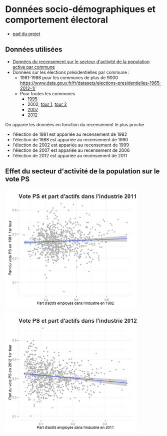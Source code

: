 # Données socio-démographiques et comportement électoral

* [pad du projet](https://lite5.framapad.org/p/cspvote)

## Données utilisées

* [Données du recensement sur le secteur d'activité de la population active par commune](http://www.insee.fr/fr/themes/detail.asp?reg_id=99&ref_id=pop-act-csp-dipl) 
* Données sur les élections présidentielles par commune : 
	* 1981-1988 pour les communes de plus de 9000 https://www.data.gouv.fr/fr/datasets/elections-presidentielles-1965-2012-1/
	* Pour toutes les communes 
		* [1995](https://www.data.gouv.fr/fr/datasets/election-presidentielle-1995-resultats-572085/)
		* 2002, [tour 1](https://www.data.gouv.fr/fr/datasets/election-presidentielle-2002-resultats-572116/), [tour 2](https://www.data.gouv.fr/fr/datasets/election-presidentielle-2002-resultats-572118/)
		* [2007](https://www.data.gouv.fr/fr/datasets/election-presidentielle-2007-resultats-572122/)
		* [2012](https://www.data.gouv.fr/fr/datasets/election-presidentielle-2012-resultats-572126/)

On apparie les données en fonction du recensement le plus proche
* l'élection de 1981 est appariée au recensement de 1982
* l'élection de 1988 est appariée au recensement de 1990
* l'élection de 2002 est appariée au recensement de 1999
* l'élection de 2007 est appariée au recensement de 2006
* l'élection de 2012 est appariée au recensement de 2011

## Effet du secteur d'activité de la population sur le vote PS

![image](output/voteps_shareindustrie_1981.png)

![image](output/voteps_shareindustrie_2012.png)



